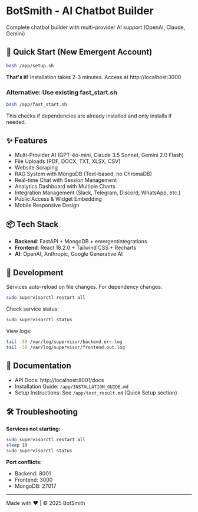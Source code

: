 # BotSmith - AI Chatbot Builder

Complete chatbot builder with multi-provider AI support (OpenAI, Claude, Gemini)

## 🚀 Quick Start (New Emergent Account)

```bash
bash /app/setup.sh
```

**That's it!** Installation takes 2-3 minutes. Access at http://localhost:3000

### Alternative: Use existing fast_start.sh
```bash
bash /app/fast_start.sh
```

This checks if dependencies are already installed and only installs if needed.

## ✨ Features

- Multi-Provider AI (GPT-4o-mini, Claude 3.5 Sonnet, Gemini 2.0 Flash)
- File Uploads (PDF, DOCX, TXT, XLSX, CSV)
- Website Scraping
- RAG System with MongoDB (Text-based, no ChromaDB)
- Real-time Chat with Session Management
- Analytics Dashboard with Multiple Charts
- Integration Management (Slack, Telegram, Discord, WhatsApp, etc.)
- Public Access & Widget Embedding
- Mobile Responsive Design

## 📦 Tech Stack

- **Backend**: FastAPI + MongoDB + emergentintegrations
- **Frontend**: React 18.2.0 + Tailwind CSS + Recharts
- **AI**: OpenAI, Anthropic, Google Generative AI

## 🔧 Development

Services auto-reload on file changes. For dependency changes:
```bash
sudo supervisorctl restart all
```

Check service status:
```bash
sudo supervisorctl status
```

View logs:
```bash
tail -50 /var/log/supervisor/backend.err.log
tail -50 /var/log/supervisor/frontend.out.log
```

## 📄 Documentation

- API Docs: http://localhost:8001/docs
- Installation Guide: `/app/INSTALLATION_GUIDE.md`
- Setup Instructions: See `/app/test_result.md` (Quick Setup section)

## 🛠️ Troubleshooting

**Services not starting:**
```bash
sudo supervisorctl restart all
sleep 10
sudo supervisorctl status
```

**Port conflicts:**
- Backend: 8001
- Frontend: 3000
- MongoDB: 27017

---
Made with ❤️ | © 2025 BotSmith

